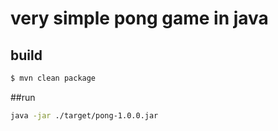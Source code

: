 # very simple pong game in java
## build
```bash
$ mvn clean package
```
##run
```bash
java -jar ./target/pong-1.0.0.jar
```
